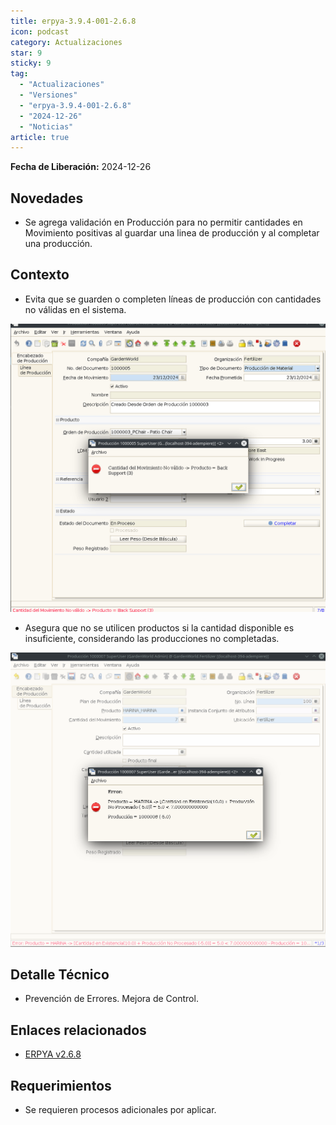```yaml
---
title: erpya-3.9.4-001-2.6.8
icon: podcast
category: Actualizaciones
star: 9
sticky: 9
tag:
  - "Actualizaciones"
  - "Versiones"
  - "erpya-3.9.4-001-2.6.8"
  - "2024-12-26"
  - "Noticias"
article: true
---
```


**Fecha de Liberación:** 2024-12-26

## Novedades

- Se agrega validación en Producción para no permitir cantidades en Movimiento positivas al guardar una linea de producción y al completar una producción.


## Contexto

- Evita que se guarden o completen líneas de producción con cantidades no válidas en el sistema.

![Smart Browser](/assets/img/downloads/updates/resources/adempiere-patch-zk-2.6.8-img1.png)


- Asegura que no se utilicen productos si la cantidad disponible es insuficiente, considerando las producciones no completadas.

![Smart Browser](/assets/img/downloads/updates/resources/adempiere-patch-zk-2.6.8-img2.png)


## Detalle Técnico

- Prevención de Errores. Mejora de Control.

## Enlaces relacionados

- [ERPYA v2.6.8](https://github.com/erpya/adempiere_patch_zk/releases/tag/2.6.8)

## Requerimientos

- Se requieren procesos adicionales por aplicar.
